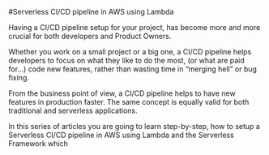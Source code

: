 #Serverless CI/CD pipeline in AWS using Lambda

Having a CI/CD pipeline setup for your project, has become more and more crucial for both developers and Product Owners.

Whether you work on a small project or a big one, a CI/CD pipeline helps developers to focus on what they like to do the most, (or what are paid for…) code new features, rather than wasting time in “merging hell” or bug fixing.

From the business point of view, a CI/CD pipeline helps to have new features in production faster.
The same concept is equally valid for both traditional and serverless applications.

In this series of articles you are going to learn step-by-step, how to setup a Serverless CI/CD pipeline in AWS using Lambda and the Serverless Framework which
